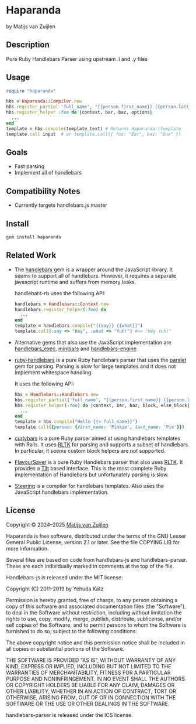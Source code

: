 # Haparanda

by Matijs van Zuijlen

## Description

Pure Ruby Handlebars Parser using upstream .l and .y files

## Usage

```ruby
require "haparanda"

hbs = Haparanda::Compiler.new
hbs.register_partial 'full_name', "{{person.first_name}} {{person.last_name}}"
hbs.register_helper :foo do |context, bar, baz, options|
  ...
end
template = hbs.compile(template_text) # Returns Haparanda::Template
template.call input  # or template.call({ foo: "Bar", baz: "Qux" })
```

## Goals

- Fast parsing
- Implement all of handlebars

## Compatibility Notes

- Currently targets handlebars.js master

## Install

```bash
gem install haparanda
```

## Related Work

- The [handlebars](https://rubygems.org/gems/handlebars) gem is a wrapper
  around the JavaScript library. It seems to support all of handlebars.
  However, it requires a separate javascript runtime and suffers from memory
  leaks.

  handlebars-rb uses the following API:

  ```ruby
  handlebars = Handlebars::Context.new
  handlebars.register_helper(:foo) do
    ...
  end
  template = handlebars.compile("{{say}} {{what}}")
  template.call(:say => "Hey", :what => "Yuh!") #=> "Hey Yuh!"
  ```

- Alternative gems that also use the JavaScript implementation are
  [handlebars_exec](https://github.com/vibes/handlebars_exec),
  [minibars](https://github.com/combinaut/minibars) and
  [handlebars-engine](https://github.com/gi/handlebars-ruby).

- [ruby-handlebars](https://github.com/smartbear/ruby-handlebars) is a pure
  Ruby handlebars parser that uses the [parslet](https://github.com/kschiess/parslet/)
  gem for parsing. Parsing is slow for large templates and it does not
  implement whitespace handling.

  It uses the following API:

  ```ruby
  hbs = Handlebars::Handlebars.new
  hbs.register_partial('full_name', "{{person.first_name}} {{person.last_name}}")
  hbs.register_helper(:foo) do |context, bar, baz, block, else_block|
    ...
  end
  template = hbs.compile("Hello {{> full_name}}")
  template.call({person: {first_name: 'Pinkie', last_name: 'Pie'}})
  ```

- [curlybars](https://github.com/zendesk/curlybars) is a pure Ruby parser aimed
  at using handlebars templates with Rails. It uses [RLTK](https://github.com/chriswailes/RLTK)
  for parsing and supports a subset of handlebars. In particular, it seems
  custom block helpers are not supported.

- [FlavourSaver](https://github.com/FlavourSaver/FlavourSaver) is a pure Ruby
  Handlebars parser that also uses [RLTK](https://github.com/chriswailes/RLTK).
  It provides a [Tilt](https://github.com/jeremyevans/tilt) based interface.
  This is the most complete Ruby implementation of Handlebars but unfortunately
  parsing is slow.

- [Steering](https://github.com/pixeltrix/steering) is a compiler for
  handlebars templates. Also uses the JavaScript handlebars implementation.

## License

Copyright &copy; 2024&ndash;2025 [Matijs van Zuijlen](http://www.matijs.net)

Haparanda is free software, distributed under the terms of the GNU Lesser
General Public License, version 2.1 or later. See the file COPYING.LIB for
more information.

Several files are based on code from handlebars-js and handlebars-parser. These
are each individually marked in comments at the top of the file.

Handlebars-js is released under the MIT license:

Copyright (C) 2011-2019 by Yehuda Katz

Permission is hereby granted, free of charge, to any person obtaining a copy
of this software and associated documentation files (the "Software"), to deal
in the Software without restriction, including without limitation the rights
to use, copy, modify, merge, publish, distribute, sublicense, and/or sell
copies of the Software, and to permit persons to whom the Software is
furnished to do so, subject to the following conditions:

The above copyright notice and this permission notice shall be included in
all copies or substantial portions of the Software.

THE SOFTWARE IS PROVIDED "AS IS", WITHOUT WARRANTY OF ANY KIND, EXPRESS OR
IMPLIED, INCLUDING BUT NOT LIMITED TO THE WARRANTIES OF MERCHANTABILITY,
FITNESS FOR A PARTICULAR PURPOSE AND NONINFRINGEMENT. IN NO EVENT SHALL THE
AUTHORS OR COPYRIGHT HOLDERS BE LIABLE FOR ANY CLAIM, DAMAGES OR OTHER
LIABILITY, WHETHER IN AN ACTION OF CONTRACT, TORT OR OTHERWISE, ARISING FROM,
OUT OF OR IN CONNECTION WITH THE SOFTWARE OR THE USE OR OTHER DEALINGS IN
THE SOFTWARE.

handlebars-parser is released under the ICS license.

